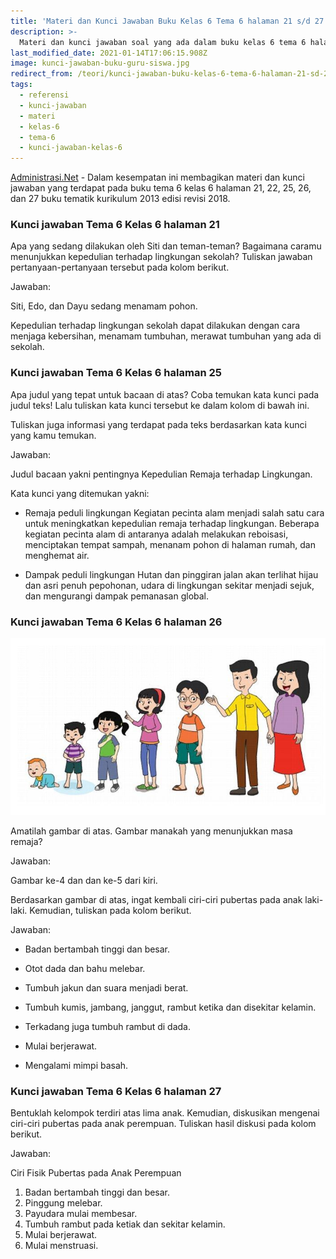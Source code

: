 ```yaml
---
title: 'Materi dan Kunci Jawaban Buku Kelas 6 Tema 6 halaman 21 s/d 27 '
description: >-
  Materi dan kunci jawaban soal yang ada dalam buku kelas 6 tema 6 halaman 21 sd 27 kurikulum 2013 edisi revisi 2018.
last_modified_date: 2021-01-14T17:06:15.908Z
image: kunci-jawaban-buku-guru-siswa.jpg
redirect_from: /teori/kunci-jawaban-buku-kelas-6-tema-6-halaman-21-sd-27
tags:
  - referensi
  - kunci-jawaban
  - materi
  - kelas-6
  - tema-6
  - kunci-jawaban-kelas-6
---
```



[Administrasi.Net](https://administrasi.net "Administrasi.Net") - Dalam kesempatan ini membagikan materi dan kunci jawaban yang terdapat pada buku tema 6 kelas 6 halaman 21, 22, 25, 26, dan 27 buku tematik kurikulum 2013 edisi revisi 2018.

### Kunci jawaban Tema 6 Kelas 6 halaman 21

Apa yang sedang dilakukan oleh Siti dan teman-teman? Bagaimana caramu menunjukkan kepedulian terhadap lingkungan sekolah? Tuliskan jawaban pertanyaan-pertanyaan tersebut pada kolom berikut.

Jawaban:

Siti, Edo, dan Dayu sedang menamam pohon.

Kepedulian terhadap lingkungan sekolah dapat dilakukan dengan cara menjaga kebersihan, menamam tumbuhan, merawat tumbuhan yang ada di sekolah.


### Kunci jawaban Tema 6 Kelas 6 halaman 25

Apa judul yang tepat untuk bacaan di atas? Coba temukan kata kunci pada judul teks! Lalu tuliskan kata kunci tersebut ke dalam kolom di bawah ini.

Tuliskan juga informasi yang terdapat pada teks berdasarkan kata kunci yang kamu temukan.

Jawaban:

Judul bacaan yakni pentingnya Kepedulian Remaja terhadap Lingkungan.

Kata kunci yang ditemukan yakni:

- Remaja peduli lingkungan
Kegiatan pecinta alam menjadi salah satu cara untuk meningkatkan kepedulian remaja terhadap lingkungan. Beberapa kegiatan pecinta alam di antaranya adalah melakukan reboisasi, menciptakan tempat sampah, menanam pohon di halaman rumah, dan menghemat air.

- Dampak peduli lingkungan
Hutan dan pinggiran jalan akan terlihat hijau dan asri penuh pepohonan, udara di lingkungan sekitar menjadi sejuk, dan mengurangi dampak pemanasan global.

### Kunci jawaban Tema 6 Kelas 6 halaman 26

![Kunci jawaban halaman 26](/img/tangkap-layar-halaman-26-buku-tematik-kelas-6-tema-6.jpg "Kunci jawaban halaman 26")

Amatilah gambar di atas. Gambar manakah yang menunjukkan masa remaja?

Jawaban:

Gambar ke-4 dan dan ke-5 dari kiri.

Berdasarkan gambar di atas, ingat kembali ciri-ciri pubertas pada anak laki-laki. Kemudian, tuliskan pada kolom berikut.

Jawaban:

- Badan bertambah tinggi dan besar.

- Otot dada dan bahu melebar.

- Tumbuh jakun dan suara menjadi berat.

- Tumbuh kumis, jambang, janggut, rambut ketika dan disekitar kelamin.

- Terkadang juga tumbuh rambut di dada.

- Mulai berjerawat.

- Mengalami mimpi basah.


### Kunci jawaban Tema 6 Kelas 6 halaman 27

Bentuklah kelompok terdiri atas lima anak. Kemudian, diskusikan mengenai ciri-ciri pubertas pada anak perempuan. Tuliskan hasil diskusi pada kolom berikut.

Jawaban:

Ciri Fisik Pubertas pada Anak Perempuan

1. Badan bertambah tinggi dan besar.
2. Pinggung melebar.
3. Payudara mulai membesar.
4. Tumbuh rambut pada ketiak dan sekitar kelamin.
5. Mulai berjerawat.
6. Mulai menstruasi.


